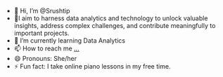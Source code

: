 - 👋 Hi, I’m @Srushtip
- 👀I aim to harness data analytics and technology to unlock valuable insights, address complex challenges, and contribute meaningfully to important projects.
- 🌱 I’m currently learning Data Analytics
- 📫 How to reach me [...](https://www.linkedin.com/in/srushti-patil-802819206/)
- 😄 Pronouns: She/her
- ⚡ Fun fact: I take online piano lessons in my free time.

<!---
Srushti-1336/Srushti-1336 is a ✨ special ✨ repository because its `README.md` (this file) appears on your GitHub profile.
You can click the Preview link to take a look at your changes.
--->
